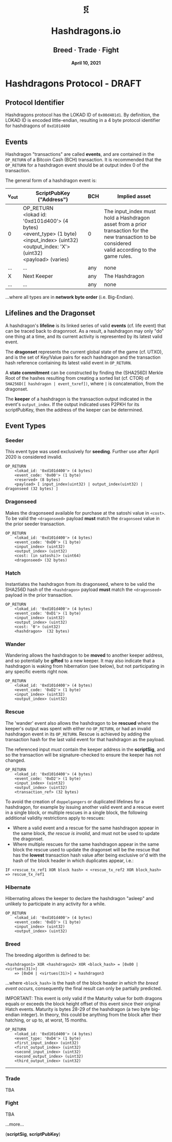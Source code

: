 # <div align="center">&#x136c;</div><br/><div align="center">Hashdragons.io</div>
## <div align="center">Breed &#xb7; Trade &#xb7; Fight</div>
#### <div align="center">April 10, 2021</div>

# Hashdragons Protocol - DRAFT

<!--
## Genesis and Dragonroot
The __genesis__ transaction for Hashdragons was:
[34c16ec249253d792e246ae853af1ed93ec83551cc71c4ff017f45beb1d8b3f0](https://explorer.bitcoin.com/bch/tx/34c16ec249253d792e246ae853af1ed93ec83551cc71c4ff017f45beb1d8b3f0)

Genesis funded __dragonroot__:
[75782272cfde665d82f83d0bb54627b6b5d83e172fe34c06c170fcc95be75437](https://explorer.bitcoin.com/bch/tx/75782272cfde665d82f83d0bb54627b6b5d83e172fe34c06c170fcc95be75437)
-->
## Protocol Identifier
Hashdragons protocol has the LOKAD ID of `0x00d401d1`. By definition, the LOKAD ID is encoded little-endian, resulting in a 4 byte protocol identifier for hashdragons of `0xd101d400`

## Events
Hashdragon "transactions" are called __events__, and are contained in the `OP_RETURN` of a Bitcoin Cash (BCH) transaction. It is recommended that the `OP_RETURN` for a hashdragon event should be at output index 0 of the transaction.

The general form of a hashdragon event is:

|v<sub>out</sub>|ScriptPubKey ("Address")|BCH|Implied asset|
|-|-|-|-|
0|OP_RETURN<br/>&lt;lokad id: '0xd101d400'&gt; (4 bytes)<br/>&lt;event_type&gt; (1 byte)<br/>&lt;input_index&gt; (uint32)<br/>&lt;output_index: 'X'&gt; (uint32)<br/>&lt;payload&gt; (varies)<br/>|0|The input_index must hold a Hashdragon<br/> asset from a prior transaction for the <br/>new transaction to be considered<br/> valid according to the game rules.
...|...|any|none
X|Next Keeper|any|The Hashdragon
...|...|any|none

...where all types are in __network byte order__ (i.e. Big-Endian).

## Lifelines and the Dragonset
 A hashdragon's __lifeline__ is its linked series of valid __events__ (cf. life event) that can be traced back to dragonroot. As a result, a hashdragon may only "do" one thing at a time, and its current activity is represented by its latest valid event.

The __dragonset__ represents the current global state of the game (cf. UTXO), and is the set of Key/Value pairs for each hashdragon and the transaction hash reference containing its latest valid event in `OP_RETURN`.

A __state commitment__ can be constructed by finding the (SHA256D) Merkle Root of the hashes resulting from creating a sorted list (cf. CTOR) of `SHA256D([ hashdragon | event_txref])`, where `|` is concatenation, from the dragonset.

The __keeper__ of a hashdragon is the transaction output indicated in the event's `output_index`. If the output indicated uses P2PKH for its scriptPubKey, then the address of the keeper can be determined.

## Event Types

### Seeder
This event type was used exclusively for __seeding__. Further use after April 2020 is considered invalid.

```
OP_RETURN
    <lokad_id: '0xd101d400'> (4 bytes)
	<event_code: '0x00'> (1 byte)
	<reserved> (8 bytes)
	<payload> [ input_index(uint32) | output_index(uint32) | dragonseed (32 bytes) ]
```

### Dragonseed
Makes the dragonseed available for purchase at the satoshi value in `<cost>`.
To be valid the `<dragonseed>` payload __must__ match the `dragonseed` value in the prior seeder transaction.
```
OP_RETURN
    <lokad_id: '0xd101d400'> (4 bytes)
	<event_code: '0xD0'> (1 byte)
	<input_index> (uint32)
	<output_index> (uint32)
	<cost: (in satoshi)> (uint64)
	<dragonseed> (32 bytes)
```

### Hatch
Instantiates the hashdragon from its dragonseed, where to be valid the SHA256D hash of the `<hashdragon>` payload __must__ match the `<dragonseed>` payload in the prior transaction.

```
OP_RETURN
    <lokad_id: '0xd101d400'> (4 bytes)
	<event_code: '0xD1'> (1 byte)
	<input_index> (uint32)
	<output_index> (uint32)
	<cost: '0'> (uint32)
	<hashdragon>  (32 bytes)
```


### Wander
Wandering allows the hashdragon to be __moved__ to another keeper address, and so potentially be __gifted__ to a new keeper. It may also indicate that a hashdragon is waking from hibernation (see below), but not participating in any specific events right now.

```
OP_RETURN
    <lokad_id: '0xd101d400'> (4 bytes)
	<event_code: '0xD2'> (1 byte)
	<input_index> (uint32)
	<output_index> (uint32)
```
### Rescue
The 'wander' event also allows the hashdragon to be __rescued__ where the keeper's output was spent with either no `OP_RETURN`, or had an invalid hashdragon event in its `OP_RETURN`. Rescue is achieved by adding the transaction hash for the last valid event for that hashdragon as the payload.

The referenced input _must_ contain the keeper address in the __scriptSig__, and so the transaction will be signature-checked to ensure the keeper has not changed.

```
OP_RETURN
    <lokad_id: '0xd101d400'> (4 bytes)
	<event_code: '0xD2'> (1 byte)
	<input_index> (uint32)
	<output_index> (uint32)
	<transaction_ref> (32 bytes)
```
To avoid the creation of `doppelgangers` or duplicated lifelines for a hashdragon, for example by issuing another valid event and a rescue event in a single block, or multiple rescues in a single block, the following additional validity restrictions apply to rescues:

- Where a valid event and a rescue for the same hashdragon appear in the same block, _the rescue is invalid_, and must not be used to update the dragonset.
- Where multiple rescues for the same hashdragon appear in the same block the rescue used to update the dragonset will be the rescue that has the __lowest__ transaction hash value after being exclusive or'd with the hash of the block header in which duplicates appear, i.e.:

`IF <rescue_tx_ref1 XOR block hash> < <rescue_tx_ref2 XOR block_hash> => rescue_tx_ref1`




### Hibernate
Hibernating allows the keeper to declare the hashdragon "asleep" and unlikely to participate in any activity for a while.
```
OP_RETURN
    <lokad_id: '0xd101d400'> (4 bytes)
	<event_code: '0xD3'> (1 byte)
	<input_index> (uint32)
	<output_index> (uint32)
```

### Breed
The breeding algorithm is defined to be:
```
<hashdragon1> XOR <hashdragon2> XOR <block_hash> = [0x00 | <virtues(31)>]
	=> [0xD4 | <virtues(31)>] = hashdragon3
```
...where `<block_hash>` is the hash of the block header _in which the breed event occurs_, consequently the final result can only be partially predicted.

IMPORTANT: This event is only valid if the Maturity value for both dragons equals or exceeds the block height offset of this event since their original Hatch events.  Maturity is bytes 28-29 of the hashdragon (a two byte big-endian integer). In theory, this could be anything from the block after their hatching, or up to, at worst, 15 months.

```
OP_RETURN
    <lokad_id: '0xd101d400'> (4 bytes)
	<event_type: '0xD4'> (1 byte)
	<first_input_index> (uint32)
	<first_output_index> (uint32)
	<second_input_index> (uint32)
	<second_output_index> (uint32)
	<third_output_index> (uint32)
```
---
### Trade
TBA
### Fight
TBA

...more...

(__scriptSig__, __scriptPubKey__)
